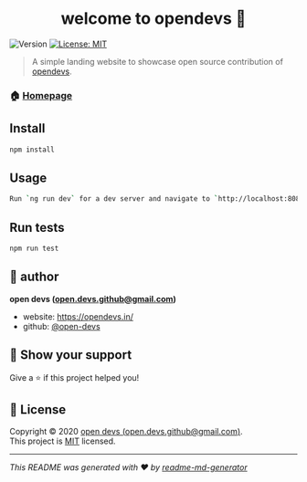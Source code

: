 <h1 align="center">welcome to opendevs 👋</h1>
<p>
  <img alt="Version" src="https://img.shields.io/badge/version-0.0.1-blue.svg?cacheSeconds=2592000" />
  <a href="https://github.com/Open-Devs/opendevs/blob/master/LICENSE" target="_blank">
    <img alt="License: MIT" src="https://img.shields.io/badge/License-MIT-yellow.svg" />
  </a>      
</p>

> A simple landing website to showcase open source contribution of [opendevs](https:opendevs.in).


### 🏠 [Homepage](https://opendevs.in/)


## Install

```sh
npm install
```

## Usage

```sh
Run `ng run dev` for a dev server and navigate to `http://localhost:8080/`.
```

## Run tests

```sh
npm run test
```

## 👤 author

**open devs (open.devs.github@gmail.com)**

* website: https://opendevs.in/
* github: [@open-devs](https://github.com/open-devs)

## 🤝 Show your support

Give a ⭐️ if this project helped you!

## 📝 License

Copyright © 2020 [open devs (open.devs.github@gmail.com)](https://github.com/open-devs).<br />
This project is [MIT](https://github.com/Open-Devs/opendevs/blob/master/LICENSE) licensed.

***
_This README was generated with ❤️ by [readme-md-generator](https://github.com/kefranabg/readme-md-generator)_
